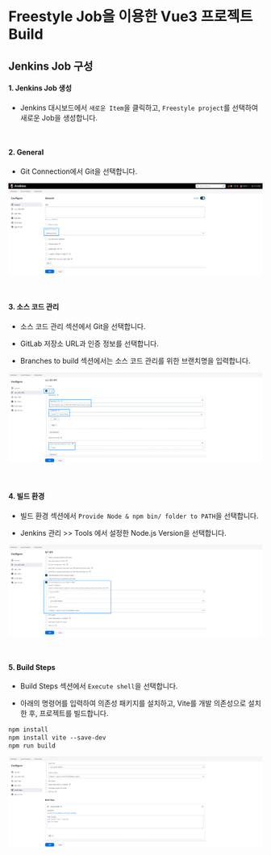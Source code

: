 # Freestyle Job을 이용한 Vue3 프로젝트 Build

## Jenkins Job 구성

#### 1. Jenkins Job 생성

- Jenkins 대시보드에서 `새로운 Item`을 클릭하고, `Freestyle project`를 선택하여 새로운 Job을 생성합니다.

<br/>

#### 2. General

- Git Connection에서 Git을 선택합니다.

![Freestyle Job-1](images/freestyle-vue-1.png)

<br/>

#### 3. 소스 코드 관리

- 소스 코드 관리 섹션에서 Git을 선택합니다.

- GitLab 저장소 URL과 인증 정보를 선택합니다.

- Branches to build 섹션에서는 소스 코드 관리를 위한 브랜치명을 입력합니다.

![Freestyle Job-1](images/freestyle-vue-2.png)

<br/>

#### 4. 빌드 환경

- 빌드 환경 섹션에서 `Provide Node & npm bin/ folder to PATH`을 선택합니다.

- Jenkins 관리 >> Tools 에서 설정한 Node.js Version을 선택합니다.

![Freestyle Job-1](images/freestyle-vue-3.png)

<br/>

#### 5. Build Steps

- Build Steps 섹션에서 `Execute shell`을 선택합니다.

- 아래의 명령어를 입력하여 의존성 패키지를 설치하고, Vite를 개발 의존성으로 설치한 후, 프로젝트를 빌드합니다.

```
npm install
npm install vite --save-dev
npm run build
```

![Freestyle Job-1](images/freestyle-vue-4.png)
